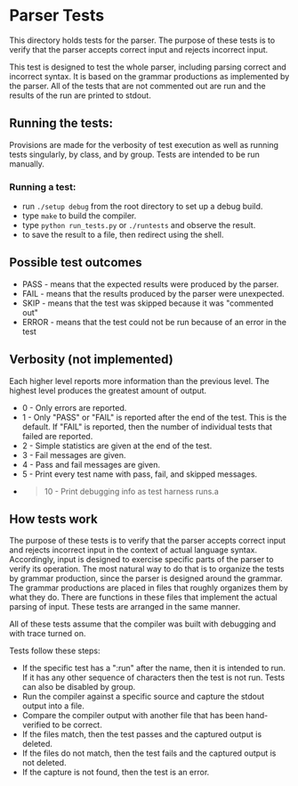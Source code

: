 # Parser Tests
This directory holds tests for the parser. The purpose of these tests is to verify that the parser accepts correct input and rejects incorrect input.

This test is designed to test the whole parser, including parsing correct and incorrect syntax. It is based on the grammar productions as implemented by the parser. All of the tests that are not commented out are run and the results of the run are printed to stdout.

## Running the tests:
Provisions are made for the verbosity of test execution as well as running tests singularly, by class, and by group. Tests are intended to be run manually.

### Running a test:
* run ```./setup debug``` from the root directory to set up a debug build.
* type ```make``` to build the compiler.
* type ```python run_tests.py``` or ```./runtests``` and observe the result.
* to save the result to a file, then redirect using the shell.

## Possible test outcomes
* PASS - means that the expected results were produced by the parser.
* FAIL - means that the results produced by the parser were unexpected.
* SKIP - means that the test was skipped because it was "commented out"
* ERROR - means that the test could not be run because of an error in the test

## Verbosity (not implemented)
Each higher level reports more information than the previous level. The highest level produces the greatest amount of output.
* 0 - Only errors are reported.
* 1 - Only "PASS" or "FAIL" is reported after the end of the test. This is the default. If "FAIL" is reported, then the number of individual tests that failed are reported.
* 2 - Simple statistics are given at the end of the test.
* 3 - Fail messages are given.
* 4 - Pass and fail messages are given.
* 5 - Print every test name with pass, fail, and skipped messages.
* >10 - Print debugging info as test harness runs.a

## How tests work
The purpose of these tests is to verify that the parser accepts correct input and rejects incorrect input in the context of actual language syntax. Accordingly, input is designed to exercise specific parts of the parser to verify its operation. The most natural way to do that is to organize the tests by grammar production, since the parser is designed around the grammar. The grammar productions are placed in files that roughly organizes them by what they do. There are functions in these files that implement the actual parsing of input. These tests are arranged in the same manner.

All of these tests assume that the compiler was built with debugging and with trace turned on.

Tests follow these steps:
* If the specific test has a ":run" after the name, then it is intended to run. If it has any other sequence of characters then the test is not run. Tests can also be disabled by group.
* Run the compiler against a specific source and capture the stdout output into a file.
* Compare the compiler output with another file that has been hand-verified to be correct.
* If the files match, then the test passes and the captured output is deleted.
* If the files do not match, then the test fails and the captured output is not deleted.
* If the capture is not found, then the test is an error.
